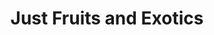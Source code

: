 ---
title: "Just Fruits and Exotics"
url: /crawfordville/just-fruits-and-exotics/
shop: garden centre
---